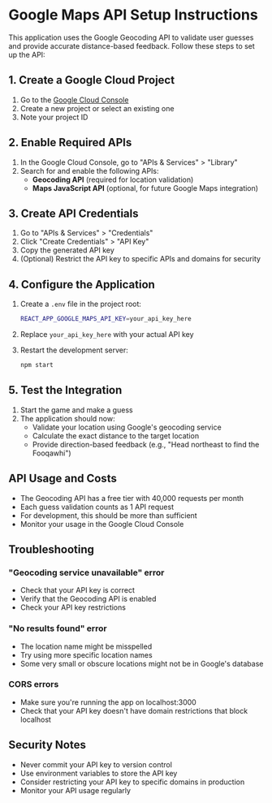 # Google Maps API Setup Instructions

This application uses the Google Geocoding API to validate user guesses and provide accurate distance-based feedback. Follow these steps to set up the API:

## 1. Create a Google Cloud Project

1. Go to the [Google Cloud Console](https://console.cloud.google.com/)
2. Create a new project or select an existing one
3. Note your project ID

## 2. Enable Required APIs

1. In the Google Cloud Console, go to "APIs & Services" > "Library"
2. Search for and enable the following APIs:
   - **Geocoding API** (required for location validation)
   - **Maps JavaScript API** (optional, for future Google Maps integration)

## 3. Create API Credentials

1. Go to "APIs & Services" > "Credentials"
2. Click "Create Credentials" > "API Key"
3. Copy the generated API key
4. (Optional) Restrict the API key to specific APIs and domains for security

## 4. Configure the Application

1. Create a `.env` file in the project root:
   ```bash
   REACT_APP_GOOGLE_MAPS_API_KEY=your_api_key_here
   ```

2. Replace `your_api_key_here` with your actual API key

3. Restart the development server:
   ```bash
   npm start
   ```

## 5. Test the Integration

1. Start the game and make a guess
2. The application should now:
   - Validate your location using Google's geocoding service
   - Calculate the exact distance to the target location
   - Provide direction-based feedback (e.g., "Head northeast to find the Fooqawhi")

## API Usage and Costs

- The Geocoding API has a free tier with 40,000 requests per month
- Each guess validation counts as 1 API request
- For development, this should be more than sufficient
- Monitor your usage in the Google Cloud Console

## Troubleshooting

### "Geocoding service unavailable" error
- Check that your API key is correct
- Verify that the Geocoding API is enabled
- Check your API key restrictions

### "No results found" error
- The location name might be misspelled
- Try using more specific location names
- Some very small or obscure locations might not be in Google's database

### CORS errors
- Make sure you're running the app on localhost:3000
- Check that your API key doesn't have domain restrictions that block localhost

## Security Notes

- Never commit your API key to version control
- Use environment variables to store the API key
- Consider restricting your API key to specific domains in production
- Monitor your API usage regularly
